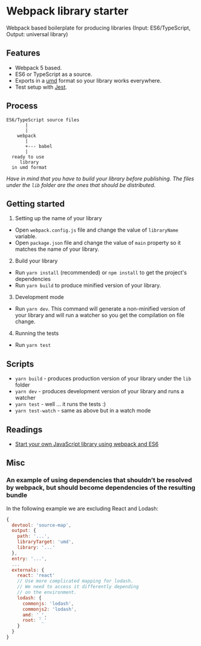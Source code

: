 # Webpack library starter

Webpack based boilerplate for producing libraries (Input: ES6/TypeScript, Output: universal library)

## Features

* Webpack 5 based.
* ES6 or TypeScript as a source.
* Exports in a [umd](https://github.com/umdjs/umd) format so your library works everywhere.
* Test setup with [Jest](https://jestjs.io/).

## Process

```
ES6/TypeScript source files
       |
       |
    webpack
       |
       +--- babel
       |
  ready to use
     library
  in umd format
```

*Have in mind that you have to build your library before publishing. The files under the `lib` folder are the ones that should be distributed.*

## Getting started

1. Setting up the name of your library
  * Open `webpack.config.js` file and change the value of `libraryName` variable.
  * Open `package.json` file and change the value of `main` property so it matches the name of your library.
2. Build your library
  * Run `yarn install` (recommended) or `npm install` to get the project's dependencies
  * Run `yarn build` to produce minified version of your library.
3. Development mode
  * Run `yarn dev`. This command will generate a non-minified version of your library and will run a watcher so you get the compilation on file change.
4. Running the tests
  * Run `yarn test`

## Scripts

* `yarn build` - produces production version of your library under the `lib` folder
* `yarn dev` - produces development version of your library and runs a watcher
* `yarn test`  - well ... it runs the tests :)
* `yarn test-watch` - same as above but in a watch mode

## Readings

* [Start your own JavaScript library using webpack and ES6](http://krasimirtsonev.com/blog/article/javascript-library-starter-using-webpack-es6)

## Misc

### An example of using dependencies that shouldn’t be resolved by webpack, but should become dependencies of the resulting bundle

In the following example we are excluding React and Lodash:

```js
{
  devtool: 'source-map',
  output: {
    path: '...',
    libraryTarget: 'umd',
    library: '...'
  },
  entry: '...',
  ...
  externals: {
    react: 'react'
    // Use more complicated mapping for lodash.
    // We need to access it differently depending
    // on the environment.
    lodash: {
      commonjs: 'lodash',
      commonjs2: 'lodash',
      amd: '_',
      root: '_'
    }
  }
}
```
